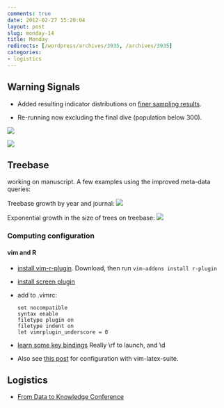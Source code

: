 ```yaml
---
comments: true
date: 2012-02-27 15:20:04
layout: post
slug: monday-14
title: Monday
redirects: [/wordpress/archives/3935, /archives/3935]
categories:
- logistics
---
```


## Warning Signals







  * Added resulting indicator distributions on [finer sampling results](http://www.carlboettiger.info/archives/3905).  


  * Re-running now excluding the final dive (population below 300).  

![]( http://farm8.staticflickr.com/7190/6792582932_d97e70d57f_o.png )

![]( http://farm8.staticflickr.com/7054/6792575114_6393d6bf07_o.png )






## Treebase



working on manuscript.  A few examples using the improved meta-data queries:



Treebase growth by year and journal:
![]( http://farm8.staticflickr.com/7058/6791026230_1ab711cc7e_o.png )






Exponential growth in the size of trees on treebase:
![]( http://farm8.staticflickr.com/7037/6937141295_ef0e6986fe_o.png )






### Computing configuration





#### vim and R







  * [install vim-r-plugin](http://www.lepem.ufc.br/jaa/vim-r-plugin.html). Download, then run `vim-addons install r-plugin`


  * [install screen plugin](http://www.vim.org/scripts/script.php?script_id=2711)


  * add to .vimrc:




    
    
        set nocompatible
        syntax enable
        filetype plugin on
        filetype indent on
        let vimrplugin_underscore = 0
    







  * [learn some key bindings](http://www.lepem.ufc.br/jaa/r-plugin.html#r-plugin-use)
Really \rf to launch, and \d 


  * Also see [this post](http://www.r-bloggers.com/r-with-vim/) for configuration with vim-latex-suite.  





## Logistics







  * [From Data to Knowledge Conference](http://lyra.berkeley.edu/CDIConf/registration.html)



